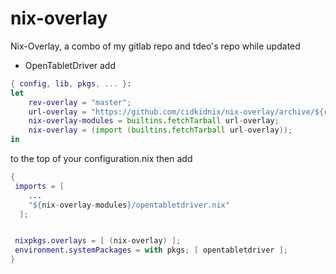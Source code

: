 # nix-overlay
Nix-Overlay, a combo of my gitlab repo and tdeo's repo while updated


- OpenTabletDriver
add 
```nix
{ config, lib, pkgs, ... }:
let
    rev-overlay = "master";
    url-overlay = "https://github.com/cidkidnix/nix-overlay/archive/${rev-overlay}.tar.gz";
    nix-overlay-modules = builtins.fetchTarball url-overlay;
    nix-overlay = (import (builtins.fetchTarball url-overlay));
in
```

to the top of your configuration.nix
then add

```nix 
{
 imports = [
    ...
    "${nix-overlay-modules}/opentabletdriver.nix"
  ];


 nixpkgs.overlays = [ (nix-overlay) ];
 environment.systemPackages = with pkgs; [ opentabletdriver ];
}
```

